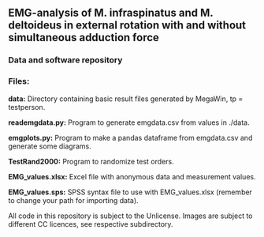 ## EMG-analysis of M. infraspinatus and M. deltoideus in external rotation with and without simultaneous adduction force
### Data and software repository

### Files:
**data:** Directory containing basic result files generated by MegaWin, tp = testperson.

**reademgdata.py:** Program to generate emgdata.csv from values in ./data.

**emgplots.py:** Program to make a pandas dataframe from emgdata.csv and generate some diagrams.

**TestRand2000:** Program to randomize test orders.

**EMG_values.xlsx:** Excel file with anonymous data and measurement values.

**EMG_values.sps:** SPSS syntax file to use with EMG_values.xlsx (remember to change your path for importing data).

All code in this repository is subject to the Unlicense.
Images are subject to different CC licences, see respective subdirectory.
